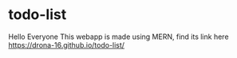 # todo-list
Hello Everyone 
This webapp is made using MERN, find its link here https://drona-16.github.io/todo-list/
